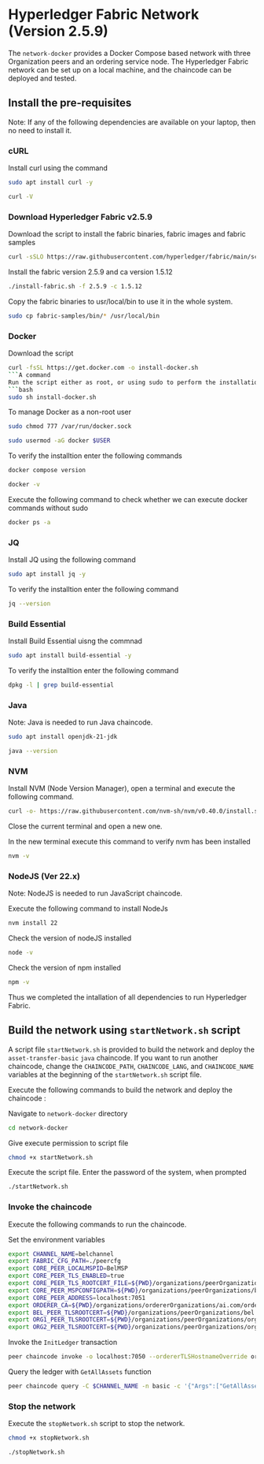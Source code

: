 # Hyperledger Fabric Network (Version 2.5.9)

The `network-docker` provides a Docker Compose based  network with three Organization peers and an ordering service node. The Hyperledger Fabric network can be set up on a local machine, and the chaincode can be deployed and tested.

## Install the pre-requisites 

Note: If any of the following dependencies are available on your laptop, then no need to install it.

### cURL
Install curl using the command
```bash
sudo apt install curl -y
```

```bash
curl -V
```

### Download Hyperledger Fabric v2.5.9

Download the script to install the fabric binaries, fabric images and fabric samples
``` bash
curl -sSLO https://raw.githubusercontent.com/hyperledger/fabric/main/scripts/install-fabric.sh && chmod +x install-fabric.sh
```
Install the fabric version 2.5.9 and ca version 1.5.12

``` bash
./install-fabric.sh -f 2.5.9 -c 1.5.12
```
Copy the fabric binaries to usr/local/bin to use it in the whole system.

``` bash
sudo cp fabric-samples/bin/* /usr/local/bin
```


### Docker

Download the script
```bash
curl -fsSL https://get.docker.com -o install-docker.sh
```A command
Run the script either as root, or using sudo to perform the installation.
```bash
sudo sh install-docker.sh
```
To manage Docker as a non-root user
```bash
sudo chmod 777 /var/run/docker.sock
```

``` bash
sudo usermod -aG docker $USER
```

To verify the installtion enter the following commands


```bash
docker compose version
```

```bash
docker -v
```

Execute the following command to check whether we can execute docker commands without sudo

```bash
docker ps -a
```

### JQ
Install JQ using the following command
```bash
sudo apt install jq -y
```

To verify the installtion enter the following command


```bash
jq --version
```

### Build Essential
Install Build Essential uisng the commnad
```bash
sudo apt install build-essential -y
```
To verify the installtion enter the following command


```bash
dpkg -l | grep build-essential
```

### Java

Note: Java is needed to run Java chaincode.

```bash
sudo apt install openjdk-21-jdk
```
```bash
java --version
```

### NVM

Install NVM (Node Version Manager), open a terminal and execute the following command.
```bash
curl -o- https://raw.githubusercontent.com/nvm-sh/nvm/v0.40.0/install.sh | bash
```
Close the current terminal and open a new one.

In the new terminal execute this command to verify nvm has been installed

```bash
nvm -v
```

### NodeJS (Ver 22.x)

Note: NodeJS is needed to run JavaScript chaincode.

Execute the following command to install NodeJs
```bash
nvm install 22
```  

Check  the version of nodeJS installed
```bash
node -v
```

Check  the version of npm installed
```bash
npm -v
```
Thus we completed the intallation of all dependencies to run Hyperledger Fabric.

## Build the network using `startNetwork.sh` script

A script file `startNetwork.sh` is provided to build the network and deploy the `asset-transfer-basic`  `java` chaincode. If you want to run another chaincode, change  the `CHAINCODE_PATH`, `CHAINCODE_LANG`, and `CHAINCODE_NAME` variables at the beginning of the `startNetwork.sh` script file.

Execute the following commands to build the network and deploy the chaincode :

Navigate to `network-docker` directory
```bash
cd network-docker
```

Give execute permission to script file
```bash
chmod +x startNetwork.sh
```

Execute the script file. Enter the password of the system, when prompted
```bash
./startNetwork.sh
```

### Invoke the chaincode

Execute the following commands to run the chaincode.


Set the environment variables
```bash
export CHANNEL_NAME=belchannel
export FABRIC_CFG_PATH=./peercfg
export CORE_PEER_LOCALMSPID=BelMSP
export CORE_PEER_TLS_ENABLED=true
export CORE_PEER_TLS_ROOTCERT_FILE=${PWD}/organizations/peerOrganizations/bel.ai.com/peers/peer0.bel.ai.com/tls/ca.crt
export CORE_PEER_MSPCONFIGPATH=${PWD}/organizations/peerOrganizations/bel.ai.com/users/Admin@bel.ai.com/msp
export CORE_PEER_ADDRESS=localhost:7051
export ORDERER_CA=${PWD}/organizations/ordererOrganizations/ai.com/orderers/orderer.ai.com/msp/tlscacerts/tlsca.ai.com-cert.pem
export BEL_PEER_TLSROOTCERT=${PWD}/organizations/peerOrganizations/bel.ai.com/peers/peer0.bel.ai.com/tls/ca.crt
export ORG1_PEER_TLSROOTCERT=${PWD}/organizations/peerOrganizations/org1.ai.com/peers/peer0.org1.ai.com/tls/ca.crt
export ORG2_PEER_TLSROOTCERT=${PWD}/organizations/peerOrganizations/org2.ai.com/peers/peer0.org2.ai.com/tls/ca.crt
```

Invoke the `InitLedger` transaction
```bash
peer chaincode invoke -o localhost:7050 --ordererTLSHostnameOverride orderer.ai.com --tls --cafile $ORDERER_CA -C $CHANNEL_NAME -n basic --peerAddresses localhost:7051 --tlsRootCertFiles $BEL_PEER_TLSROOTCERT --peerAddresses localhost:8051 --tlsRootCertFiles $ORG1_PEER_TLSROOTCERT --peerAddresses localhost:9051 --tlsRootCertFiles $ORG2_PEER_TLSROOTCERT -c '{"function":"InitLedger","Args":[]}'
```

Query the ledger with `GetAllAssets` function
```bash
peer chaincode query -C $CHANNEL_NAME -n basic -c '{"Args":["GetAllAssets"]}'
```

### Stop the network

Execute the `stopNetwork.sh` script to stop the network.

```bash
chmod +x stopNetwork.sh
```

```bash
./stopNetwork.sh
```

